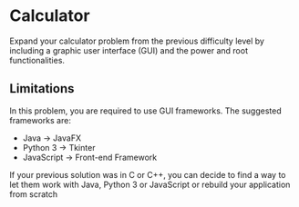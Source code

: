 # Calculator
Expand your calculator problem from the previous difficulty level by including a graphic user interface (GUI) and the power and root functionalities.

## Limitations
In this problem, you are required to use GUI frameworks.
The suggested frameworks are:
- Java &rarr; JavaFX
- Python 3 &rarr; Tkinter
- JavaScript &rarr; Front-end Framework

If your previous solution was in C or C++, you can decide to find a way to let them work with Java, Python 3 or JavaScript or rebuild your application from scratch
